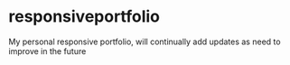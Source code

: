 # responsiveportfolio
My personal responsive portfolio, will continually add updates as need to improve in the future
